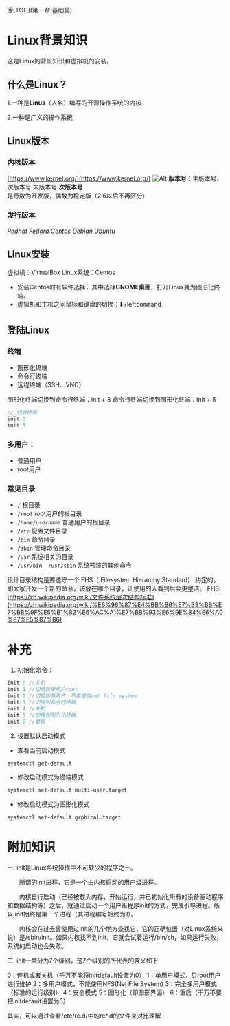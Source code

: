 ﻿@[TOC](第一章 基础篇)
# Linux背景知识
这是Linux的背景知识和虚拟机的安装。
## 什么是Linux？
1.一种是**Linus**（人名）编写的开源操作系统的内核

2.一种是广义的操作系统
## Linux版本
### 内核版本
[https://www.kernel.org/](https://www.kernel.org/)
![Alt](https://img-blog.csdnimg.cn/0125a48db5f04b5da018af3e3f16e01e.png)
**版本号**：主版本号.次版本号.末版本号
**次版本号**是奇数为开发版，偶数为稳定版（2.6以后不再区分）
### 发行版本
*Redhat  Fedora  Centos  Debian  Ubuntu*
## Linux安装
虚拟机：VirtualBox
Linux系统：Centos

 - 安装Centos时有<kbd>软件选择</kbd>，其中选择**GNOME桌面**，打开Linux就为图形化终端。
 - 虚拟机和主机之间鼠标和键盘的切换：⬇️+left<kbd>command</kbd>
## 登陆Linux
### 终端
 - 图形化终端
 - 命令行终端
 - 远程终端（SSH、VNC）
 
图形化终端切换到命令行终端：init + 3
命令行终端切换到图形化终端：init + 5
```javascript
// 切换终端
init 3
init 5
```
### 多用户：
 - 普通用户
 - root用户
### 常见目录
 - `/` 根目录
 - `/root` root用户的根目录
 - `/home/username` 普通用户的根目录
 - `/etc` 配置文件目录
 - `/bin` 命令目录
 - `/sbin` 管理命令目录
 - `/usr` 系统相关的目录
 - `/usr/bin  /usr/sbin` 系统预装的其他命令
 
设计目录结构是要遵守一个  FHS（ Filesystem Hierarchy Standard） 约定的，即大家开发一个新的命令，该放在哪个目录，让使用的人看到后会更整洁。
 FHS: [https://zh.wikipedia.org/wiki/文件系统层次结构标准](https://zh.wikipedia.org/wiki/%E6%96%87%E4%BB%B6%E7%B3%BB%E7%BB%9F%E5%B1%82%E6%AC%A1%E7%BB%93%E6%9E%84%E6%A0%87%E5%87%86)
# 补充
1. 初始化命令：
```javascript
init 0 //关机
init 1 //切换到单用户root
init 2 //切换到多用户，不能使用net file system
init 3 //切换到命令行终端
init 4 //未知
init 5 //切换到图形化终端
init 6 //重启
```
2. 设置默认启动模式
- 查看当前启动模式

```bash
systemctl get-default
```

- 修改启动模式为终端模式

```bash
systemctl set-default multi-user.target
```

- 修改启动模式为图形化模式

```bash
systemctl set-default grphical.target
```

# 附加知识
一. init是Linux系统操作中不可缺少的程序之一。

　　所谓的init进程，它是一个由内核启动的用户级进程。

　　内核自行启动（已经被载入内存，开始运行，并已初始化所有的设备驱动程序和数据结构等）之后，就通过启动一个用户级程序init的方式，完成引导进程。所以,init始终是第一个进程（其进程编号始终为1）。

　　内核会在过去曾使用过init的几个地方查找它，它的正确位置（对Linux系统来说）是/sbin/init。如果内核找不到init，它就会试着运行/bin/sh，如果运行失败，系统的启动也会失败。
 
二. init一共分为7个级别，这7个级别的所代表的含义如下

0：停机或者关机（千万不能将initdefault设置为0）
1：单用户模式，只root用户进行维护
2：多用户模式，不能使用NFS(Net File System)
3：完全多用户模式（标准的运行级别）
4：安全模式
5：图形化（即图形界面）
6：重启（千万不要把initdefault设置为6）

其实，可以通过查看/etc/rc.d/中的rc*.d的文件来对比理解

